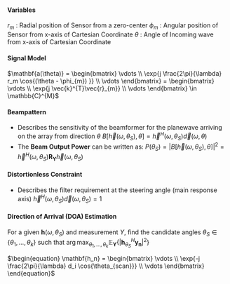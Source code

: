 #### Variables
$r_{m}$ : Radial position of Sensor from a zero-center
$\phi_{m}$ : Angular position of Sensor from x-axis of Cartesian Coordinate
$\theta$    : Angle of Incoming wave from x-axis of Cartesian Coordinate

#### Signal Model

$\mathbf{a(\theta)} =  \begin{bmatrix}  \vdots \\  \exp{j \frac{2\pi}{\lambda} r_m \cos{(\theta - \phi_{m}) }} \\  \vdots \end{bmatrix} =  \begin{bmatrix}  \vdots \\  \exp{j \vec{k}^{T}\vec{r}_{m}} \\  \vdots \end{bmatrix} \in \mathbb{C}^{M}$

#### Beampattern
- Describes the sensitivity of the beamformer for the planewave arriving on the array from direction $\theta$
$B[\vec{h}(\omega, \theta_{S}), \theta] = \vec{h}^{H}(\omega, \theta_{S}) \vec{d}(\omega, \theta)$
- The **Beam Output Power** can be written as:
$P(\theta_{S}) = | B[\vec{h}(\omega, \theta_{S}), \theta] |^{2} = \vec{h}^{H}(\omega, \theta_{S}) \mathbf{R_{Y}} \vec{h}(\omega, \theta_{S})$

#### Distortionless Constraint
- Describes the filter requirement at the steering angle (main response axis)
$\vec{h}^{H}(\omega, \theta_{S}) \vec{d}(\omega, \theta_{S}) = 1$

#### Direction of Arrival (DOA) Estimation
For a given $\mathbf{h}(\omega, \theta_{S})$ and measurement $Y$, find the candidate angles $\theta_{S} \in \{\theta_{1}, ..., \theta_{k}\}$ such that
$\arg \max_{\theta_{1}, ..., \theta_{k}} \mathbb{E}_{\mathbf{Y}} \{ |\mathbf{h}_{\theta_{S}}^{H} \mathbf{y_n}|^2 \}$

$\begin{equation} \mathbf{h_n} = \begin{bmatrix} \vdots \\ \exp{-j \frac{2\pi}{\lambda} d_i \cos{\theta_{scan}}} \\ \vdots \end{bmatrix} \end{equation}$



